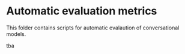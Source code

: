 # Automatic evaluation metrics

This folder contains scripts for automatic evalaution of conversational models.

tba

